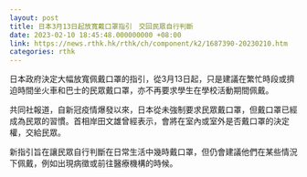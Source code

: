 ```yaml
---
layout: post
title: 日本3月13日起放寬戴口罩指引　交回民眾自行判斷
date: 2023-02-10 18:45:48.000000000 +08:00
link: https://news.rthk.hk/rthk/ch/component/k2/1687390-20230210.htm
categories: rthk
---
```


日本政府決定大幅放寬佩戴口罩的指引，從3月13日起，只是建議在繁忙時段或擠迫時間坐火車和巴士的民眾戴口罩，亦不再要求學生在學校活動期間佩戴。

共同社報道，自新冠疫情爆發以來，日本從未強制要求民眾戴口罩，但戴口罩已經成為民眾的習慣。首相岸田文雄曾經表示，會將在室內或室外是否戴口罩的決定權，交給民眾。

新指引旨在讓民眾自行判斷在日常生活中幾時戴口罩，但仍會建議他們在某些情況下佩戴，例如出現病徵或前往醫療機構的時候。
